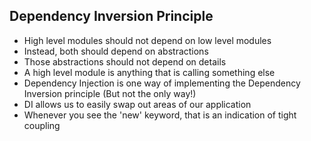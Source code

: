 ## Dependency Inversion Principle

- High level modules should not depend on low level modules
- Instead, both should depend on abstractions
- Those abstractions should not depend on details
- A high level module is anything that is calling something else
- Dependency Injection is one way of implementing the Dependency Inversion principle (But not the only way!)
- DI allows us to easily swap out areas of our application
- Whenever you see the 'new' keyword, that is an indication of tight coupling